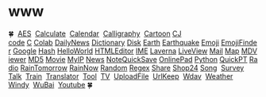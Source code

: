 # www
🍀 
[AES](https://aes.jwint.net/) 
[Calculate](https://cal.jwint.net/) 
[Calendar](https://calendar.jwint.net/) 
[Calligraphy](https://calligraphylist.jwint.net/) 
[Cartoon](https://carton.jwint.net/) [CJ code](https://cj.jwint.net/) [C](https://conline.jwint.net/) [Colab](https://colab.jwint.net/) [DailyNews](https://ppp.jwint.net/todaynews) [Dictionary](https://dic.jwint.net/) [Disk](https://disk.jwint.net/) [Earth](https://earth.jwint.net/) [Earthquake](https://earthquake.jwint.net/) [Emoji](https://emoji.jwint.net/) [EmojiFinder](https://emojifinder.jwint.net/) [Google](https://google.jwint.net/) [Hash](https://hash.jwint.net/) [HelloWorld](https://owl.jwint.net/HelloWorld) [HTMLEditor](https://html.jwint.net/) [IME](https://ime.jwint.net/) [Laverna](https://laverna.jwint.net/) [LiveView](https://liveview.jwint.net/) [Mail](https://mail.jwint.net/) [Map](https://map.jwint.net/) [MDViewer](https://md.jwint.net/) [MD5](https://md5.jwint.net/) [Movie](https://movie.jwint.net/) [MyIP](https://myip.jwint.net/) [News](https://news.jwint.net/) [NoteQuickSave](https://n.jwint.net/) [OnlinePad](https://onlinepad.jwint.net/) [Python](https://python.jwint.net/) [QuickPT](https://qp.jwint.net/) [Radio](https://radio.jwint.net/) [RainTomorrow](https://rain.jwint.net/) [RainNow](https://rainnow.jwint.net/) [Random](https://random.jwint.net/) [Regex](https://regex.jwint.net/) [Share](https://share.jwint.net/) [Shop24](https://shop.jwint.net/) [Song](https://song.jwint.net/) 
[Survey](https://n.jwint.net/) 
[Talk](https://talk.jwint.net/) 
[Train](https://train.jwint.net/) 
[Translator](https://trans.jwint.net/) 
[Tool](https://tool.jwint.net/) 
[TV](https://tv.jwint.net/) 
[UploadFile](https://u.jwint.net/) 
[UrlKeep](https://url.jwint.net/) 
[Wdav](https://wdav.jwint.net/) 
[Weather](https://weather.jwint.net/) 
[Windy](https://windy.jwint.net/) 
[WuBai](https://500.jwint.net/) 
[Youtube](https://youtube.jwint.net/) 🍀
